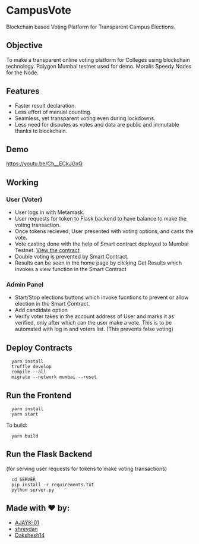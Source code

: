 # CampusVote

Blockchain based Voting Platform for Transparent Campus Elections.

## Objective

To make a transparent online voting platform for Colleges using blockchain technology.
Polygon Mumbai testnet used for demo. 
Moralis Speedy Nodes for the Node.

## Features 

- Faster result declaration.
- Less effort of manual counting.
- Seamless, yet transparent voting even during lockdowns.
- Less need for disputes as votes and data are public and immutable thanks to blockchain.

## Demo

https://youtu.be/Ch__ECkJGxQ

## Working

### User (Voter)
- User logs in with Metamask.
- User requests for token to Flask backend to have balance to make the voting transaction.
- Once tokens recieved, User presented with voting options, and casts the vote.
- Vote casting done with the help of Smart contract deployed to Mumbai Testnet. [View the contract](https://mumbai.polygonscan.com/address/0xF6Bf58551F7724dE086CAd26C2eee59A0472A179)
- Double voting is prevented by Smart Contract.
- Results can be seen in the home page by clicking Get Results which invokes a view function in the Smart Contract

### Admin Panel
- Start/Stop elections buttons which invoke fucntions to prevent or allow election in the Smart Contract.
- Add candidate option
- Verify voter takes in the account address of User and marks it as verified, only after which can the user make a vote. This is to be automated with log in and voters list. (This prevents false voting)


## Deploy Contracts

```
  yarn install
  truffle develop
  compile --all
  migrate --network mumbai --reset
```

## Run the Frontend

```
  yarn install
  yarn start
```

To build:

```
  yarn build
 ```

## Run the Flask Backend 
(for serving user requests for tokens to make voting transactions)
```
  cd SERVER
  pip install -r requirements.txt
  python server.py
```


## Made with ❤️ by:

- [AJAYK-01](https://github.com/AJAYK-01)
- [shreydan](https://github.com/shreydan)
- [Dakshesh14](https://github.com/Dakshesh14)

